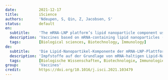 ```yaml
---
date:          2021-12-17
title:         iScience
authors:       'Ndeupen, S, Qin, Z, Jacobsen, S'
status:        default
en:
  subtitle:    'The mRNA-LNP platform’s lipid nanoparticle component used in preclinical vaccine studies is highly inflammatory'
  description: 'Vaccines based on mRNA-containing lipid nanoparticles (LNPs) are a promising new platform used by two leading vaccines against COVID-19. Clinical trials and ongoing vaccinations present with varying degrees of protection levels and side effects. However, the drivers of the reported side effects remain poorly defined. Here we present evidence that Acuitas’ LNPs used in preclinical nucleoside-modified mRNA vaccine studies are highly inflammatory in mice. Intradermal and intramuscular injection of these LNPs led to rapid and robust inflammatory responses, characterized by massive neutrophil infiltration, activation of diverse inflammatory pathways, and production of various inflammatory cytokines and chemokines. The same dose of LNP delivered intranasally led to similar inflammatory responses in the lung and resulted in a high mortality rate, with mechanism unresolved. Thus, the mRNA-LNP platforms’ potency in supporting the induction of adaptive immune responses and the observed side effects may stem from the LNPs’ highly inflammatory nature.'
  tags:        [Biological sciences, Biotechnology, Immunology]
de:
  subtitle:    'Die Lipid-Nanopartikel-Komponente der mRNA-LNP-Plattform, die in präklinischen Impfstoffstudien verwendet wird, ist hochgradig entzündlich'
  description: 'Impfstoffe auf der Grundlage von mRNA-haltigen Lipid-Nanopartikeln (LNPs) sind eine vielversprechende neue Plattform, die von zwei führenden Impfstoffen gegen COVID-19 verwendet wird. Klinische Studien und laufende Impfungen weisen unterschiedliche Schutzniveaus und Nebenwirkungen auf. Die Ursachen für die gemeldeten Nebenwirkungen sind jedoch nach wie vor unklar. Hier präsentieren wir Beweise dafür, dass die LNPs von Acuitas, die in präklinischen Studien mit nukleosidmodifizierten mRNA-Impfstoffen verwendet wurden, bei Mäusen stark entzündlich wirken. Die intradermale und intramuskuläre Injektion dieser LNPs führte zu schnellen und robusten Entzündungsreaktionen, die durch massive Neutrophileninfiltration, Aktivierung verschiedener Entzündungswege und Produktion verschiedener entzündlicher Zytokine und Chemokine gekennzeichnet waren. Die gleiche Dosis LNP, die intranasal verabreicht wurde, führte zu ähnlichen Entzündungsreaktionen in der Lunge und hatte eine hohe Sterblichkeitsrate zur Folge, wobei der Mechanismus noch nicht geklärt ist. Die Wirksamkeit der mRNA-LNP-Plattformen bei der Induktion adaptiver Immunreaktionen und die beobachteten Nebenwirkungen könnten also auf die stark entzündliche Natur der LNP zurückzuführen sein.' 
  tags:        [Biologische Wissenschaften, Biotechnologie, Immunologie]
group:         'Vaccines'
credit:        https://doi.org/10.1016/j.isci.2021.103479
---
```

